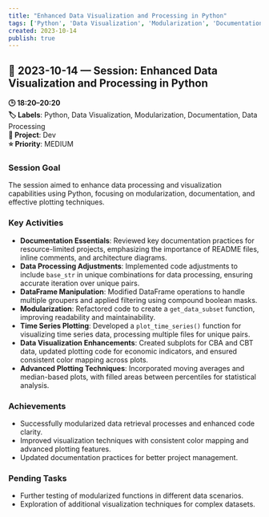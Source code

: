 ```yaml
---
title: "Enhanced Data Visualization and Processing in Python"
tags: ['Python', 'Data Visualization', 'Modularization', 'Documentation', 'Data Processing']
created: 2023-10-14
publish: true
---
```


## 📅 2023-10-14 — Session: Enhanced Data Visualization and Processing in Python

**🕒 18:20–20:20**  
**🏷️ Labels**: Python, Data Visualization, Modularization, Documentation, Data Processing  
**📂 Project**: Dev  
**⭐ Priority**: MEDIUM  


### Session Goal
The session aimed to enhance data processing and visualization capabilities using Python, focusing on modularization, documentation, and effective plotting techniques.

### Key Activities
- **Documentation Essentials**: Reviewed key documentation practices for resource-limited projects, emphasizing the importance of README files, inline comments, and architecture diagrams.
- **Data Processing Adjustments**: Implemented code adjustments to include `base_str` in unique combinations for data processing, ensuring accurate iteration over unique pairs.
- **DataFrame Manipulation**: Modified DataFrame operations to handle multiple groupers and applied filtering using compound boolean masks.
- **Modularization**: Refactored code to create a `get_data_subset` function, improving readability and maintainability.
- **Time Series Plotting**: Developed a `plot_time_series()` function for visualizing time series data, processing multiple files for unique pairs.
- **Data Visualization Enhancements**: Created subplots for CBA and CBT data, updated plotting code for economic indicators, and ensured consistent color mapping across plots.
- **Advanced Plotting Techniques**: Incorporated moving averages and median-based plots, with filled areas between percentiles for statistical analysis.

### Achievements
- Successfully modularized data retrieval processes and enhanced code clarity.
- Improved visualization techniques with consistent color mapping and advanced plotting features.
- Updated documentation practices for better project management.

### Pending Tasks
- Further testing of modularized functions in different data scenarios.
- Exploration of additional visualization techniques for complex datasets.
